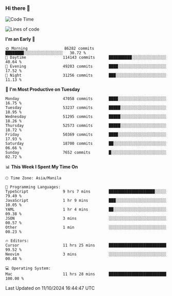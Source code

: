 ### Hi there 👋

<!--START_SECTION:waka-->
![Code Time](http://img.shields.io/badge/Code%20Time-5%2C632%20hrs%207%20mins-blue)

![Lines of code](https://img.shields.io/badge/From%20Hello%20World%20I%27ve%20Written-122.5%20million%20lines%20of%20code-blue)

**I'm an Early 🐤** 

```text
🌞 Morning                86282 commits       ████████░░░░░░░░░░░░░░░░░   30.72 % 
🌆 Daytime                114143 commits      ██████████░░░░░░░░░░░░░░░   40.64 % 
🌃 Evening                49203 commits       ████░░░░░░░░░░░░░░░░░░░░░   17.52 % 
🌙 Night                  31256 commits       ███░░░░░░░░░░░░░░░░░░░░░░   11.13 % 
```
📅 **I'm Most Productive on Tuesday** 

```text
Monday                   47058 commits       ████░░░░░░░░░░░░░░░░░░░░░   16.75 % 
Tuesday                  53237 commits       █████░░░░░░░░░░░░░░░░░░░░   18.95 % 
Wednesday                51295 commits       █████░░░░░░░░░░░░░░░░░░░░   18.26 % 
Thursday                 52573 commits       █████░░░░░░░░░░░░░░░░░░░░   18.72 % 
Friday                   50369 commits       ████░░░░░░░░░░░░░░░░░░░░░   17.93 % 
Saturday                 18700 commits       ██░░░░░░░░░░░░░░░░░░░░░░░   06.66 % 
Sunday                   7652 commits        █░░░░░░░░░░░░░░░░░░░░░░░░   02.72 % 
```


📊 **This Week I Spent My Time On** 

```text
🕑︎ Time Zone: Asia/Manila

💬 Programming Languages: 
TypeScript               9 hrs 7 mins        ████████████████████░░░░░   79.49 % 
JavaScript               1 hr 9 mins         ███░░░░░░░░░░░░░░░░░░░░░░   10.05 % 
YAML                     1 hr 4 mins         ██░░░░░░░░░░░░░░░░░░░░░░░   09.38 % 
JSON                     3 mins              ░░░░░░░░░░░░░░░░░░░░░░░░░   00.57 % 
Other                    1 min               ░░░░░░░░░░░░░░░░░░░░░░░░░   00.23 % 

🔥 Editors: 
Cursor                   11 hrs 25 mins      █████████████████████████   99.52 % 
Neovim                   3 mins              ░░░░░░░░░░░░░░░░░░░░░░░░░   00.48 % 

💻 Operating System: 
Mac                      11 hrs 28 mins      █████████████████████████   100.00 % 
```


 Last Updated on 11/10/2024 16:44:47 UTC
<!--END_SECTION:waka-->


<!--
**rad182/rad182** is a ✨ _special_ ✨ repository because its `README.md` (this file) appears on your GitHub profile.

Here are some ideas to get you started:

- 🔭 I’m currently working on ...
- 🌱 I’m currently learning ...
- 👯 I’m looking to collaborate on ...
- 🤔 I’m looking for help with ...
- 💬 Ask me about ...
- 📫 How to reach me: ...
- 😄 Pronouns: ...
- ⚡ Fun fact: ...
-->
